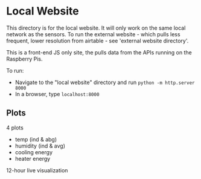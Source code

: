 # Local Website

This directory is for the local website. It will only work on the same local network as the sensors. To run the external website - which pulls less frequent, lower resolution from airtable - see 'external website directory'.

This is a front-end JS only site, the pulls data from the APIs running on the Raspberry Pis.

To run:
* Navigate to the "local website" directory and run `python -m http.server 8000`
* In a browser, type `localhost:8000`

## Plots

4 plots
* temp (ind & abg)
* humidity (ind & avg)
* cooling energy
* heater energy


12-hour live visualization